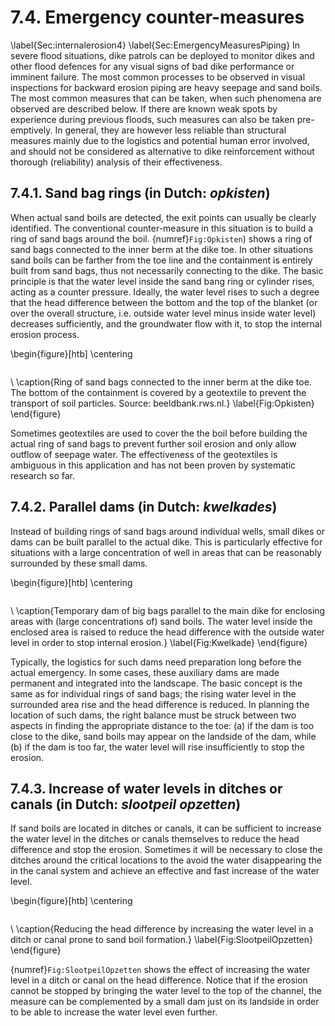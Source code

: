 # 7.4. Emergency counter-measures

\label{Sec:internalerosion4}
\label{Sec:EmergencyMeasuresPiping}
In severe flood situations, dike patrols can be deployed to monitor dikes and other flood defences for any visual signs of bad dike performance or imminent failure. The most common processes to be observed in visual inspections for backward erosion piping are heavy seepage and sand boils. The most common measures that can be taken, when such phenomena are observed  are described below. If there are known weak spots by experience during previous floods, such measures can also be taken pre-emptively. In general, they are however less reliable than structural measures mainly due to the logistics and potential human error involved, and should not be considered as alternative to dike reinforcement without thorough (reliability) analysis of their effectiveness.  

## 7.4.1. Sand bag rings (in Dutch: *opkisten*)

When actual sand boils are detected, the exit points can usually be clearly identified. The conventional counter-measure in this situation is to build a ring of sand bags around the boil. {numref}`Fig:Opkisten`) shows a ring of sand bags connected to the inner berm at the dike toe. In other situations sand boils can be farther from the toe line and the containment is entirely built from sand bags, thus not necessarily connecting to the dike. The basic principle is that the water level inside the sand bang ring or cylinder rises, acting as a counter pressure. Ideally, the water level rises to such a degree that the head difference between the bottom and the top of the blanket (or over the overall structure, i.e. outside water level minus inside water level) decreases sufficiently, and the groundwater flow with it, to stop the internal erosion process. 

\begin{figure}[htb] 
	\centering

```{figure} images/Opkisten
```
\\
 	\caption{Ring of sand bags connected to the inner berm at the dike toe. The bottom of the containment is covered by a geotextile to prevent the transport of soil particles. Source: beeldbank.rws.nl.}
 	\label{Fig:Opkisten}
\end{figure}

Sometimes geotextiles are used to cover the the boil before building the actual ring of sand bags to prevent further soil erosion and only allow outflow of seepage water. The effectiveness of the geotextiles is ambiguous in this application and has not been proven by systematic research so far.

## 7.4.2. Parallel dams (in Dutch: *kwelkades*)
Instead of building rings of sand bags around individual wells, small dikes or dams can be built parallel to the actual dike. This is particularly effective for situations with a large concentration of well in areas that can be reasonably surrounded by these small dams. 

\begin{figure}[htb] 
	\centering

```{figure} images/Kwelkade
```
\\
 	\caption{Temporary dam of big bags parallel to the main dike for enclosing areas with (large concentrations of) sand boils. The water level inside the enclosed area is raised to reduce the head difference with the outside water level in order to stop internal erosion.}
 	\label{Fig:Kwelkade}
\end{figure}

Typically, the logistics for such dams need preparation long before the actual emergency. In some cases, these auxiliary dams are made permanent and integrated into the landscape. The basic concept is the same as for individual rings of sand bags; the rising water level in the surrounded area rise and the head difference is reduced. In planning the location of such dams, the right balance must be struck between two aspects in finding the appropriate distance to the toe: (a) if the dam is too close to the dike, sand boils may appear on the landside of the dam, while (b) if the dam is too far, the water level will rise insufficiently to stop the erosion.

## 7.4.3. Increase of water levels in ditches or canals (in Dutch: *slootpeil opzetten*)

If sand boils are located in ditches or canals, it can be sufficient to increase the water level in the ditches or canals themselves to reduce the head difference and stop the erosion. Sometimes it will be necessary to close the ditches around the critical locations to the avoid the water disappearing the in the canal system and achieve an effective and fast increase of the water level.

\begin{figure}[htb] 
	\centering

```{figure} images/SlootpeilOpzetten
```
\\
 	\caption{Reducing the head difference by increasing the water level in a ditch or canal prone to sand boil formation.}
 	\label{Fig:SlootpeilOpzetten}
\end{figure}

{numref}`Fig:SlootpeilOpzetten` shows the effect of increasing the water level in a ditch or canal on the head difference. Notice that if the erosion cannot be stopped by bringing the water level to the top of the channel, the measure can be complemented by a small dam just on its landside in order to be able to increase the water level even further.

[^1]: Notice that this type of internal erosion requires a cohesive blanket in for the so-called "roofing" effect, meaning that channels can form without soil from the top (roof) filling up the channels immediately.
